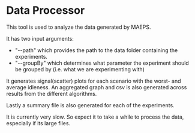 ﻿# Data Processor
This tool is used to analyze the data generated by MAEPS.

It has two input arguments: 
- "--path" which provides the path to the data folder containing the experiments.
- "--groupBy" which determines what parameter the experiment should be grouped by (i.e. what we are experimenting with)

It generates signal(scatter) plots for each scenario with the worst- and average idleness.
An aggregated graph and csv is also generated across results from the different algorithms.

Lastly a summary file is also generated for each of the experiments.

It is currently very slow. So expect it to take a while to process the data, especially if its large files.